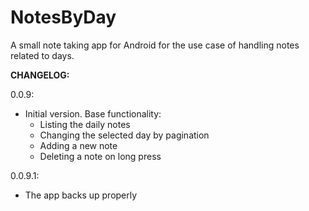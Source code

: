 # NotesByDay
A small note taking app for Android for the use case of handling notes related to days.

**CHANGELOG:**

0.0.9:
* Initial version. Base functionality:
  * Listing the daily notes
  * Changing the selected day by pagination
  * Adding a new note
  * Deleting a note on long press

0.0.9.1:
* The app backs up properly